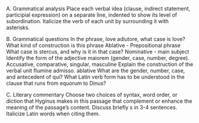 A. Grammatical analysis
Place each verbal idea (clause, indirect statement, participial expression) on a separate line, 
indented to show its level of subordination. Italicize the verb of each unit by surrounding it with asterisks.

B. Grammatical questions
In the phrase, Iove adiutore, what case is Iove? What kind of construction is this phrase
  Ablative - Prepositional phrase
What case is stercus, and why is it in that case?
  Nominative - main subject
Identify the form of the adjective maiorem (gender, case, number, degree).
  Accusative, comparative, singular, masculine
Explain the construction of the verbal unit flumine admisso.
  ablative 
What are the gender, number, case, and antecedent of qui?
What Latin verb form has to be understood in the clause that runs from equorum to Dinus?


C. Literary commentary
Choose two choices of syntax, word order, or diction that Hyginus makes in this passage that complement or 
enhance the meaning of the passage’s content. Discuss briefly s in 3-4 sentences. Italicize Latin words when citing them.
